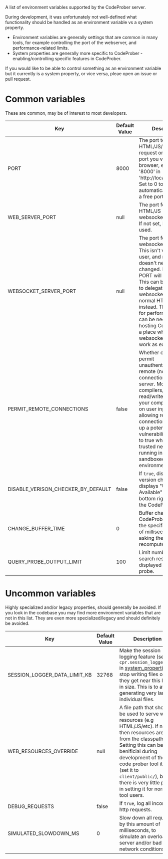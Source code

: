 A list of environment variables supported by the CodeProber server.

During development, it was unfortunately not well-defined what functionality should be handled as an environment variable vs a system property.

- Environment variables are generally settings that are common in many tools, for example controlling the port of the webserver, and performance-related limits.
- System properties are generally more specific to CodeProber - enabling/controlling specific features in CodeProber.

If you would like to be able to control something as an environment variable but it currently is a system property, or vice versa, pleae open an issue or pull request.

# Common variables
These are common, may be of interest to most developers.


| Key                                | Default Value | Description                                                                                                                                                                                                                                                                                                                                                           |
| ---------------------------------- | ------------- | --------------------------------------------------------------------------------------------------------------------------------------------------------------------------------------------------------------------------------------------------------------------------------------------------------------------------------------------------------------------- |
| PORT                               | 8000          | The port to serve HTML/JS/websocket request on. This is the port you visit in your browser, e.g the '8000' in 'http://localhost:8000'. Set to 0 to automatically allocate a free port.                                                                                                                                                                                |
| WEB_SERVER_PORT                    | null          | The port for for HTML/JS (non-websocket) requests. If not set, PORT will be used.                                                                                                                                                                                                                                                                                     |
| WEBSOCKET_SERVER_PORT              | null          | The port for websocket requests.  This isn't visible to the user, and normally doesn't need to be changed. If not set, PORT will be used. This can be set to `http` to delegate all websocket traffic to normal HTTP requests instead. This is worse for performance, but can be necessary if hosting CodeProber in a place where websocket doesn't work as expected. |
| PERMIT_REMOTE_CONNECTIONS          | false         | Whether or not to permit unauthenticated remote (non-local) connections to the server. Most compilers/analyzers read/write files on your computer based on user input. By allowing remote connections, you open up a potential vulnerability. Only set to true when on a trusted network, or if running inside a sandboxed environment.                               |
| DISABLE_VERISON_CHECKER_BY_DEFAULT | false         | If `true`, disable the version checker that displays "Update Available" in the bottom right corner of the CodeProber client.                                                                                                                                                                                                                                          |
| CHANGE_BUFFER_TIME                 | 0             | Buffer changes in the CodeProber client for the specified number of milliseconds before asking the server to recompute probes.                                                                                                                                                                                                                                        |
| QUERY_PROBE_OUTPUT_LIMIT           | 100           | Limit number of search results displayed in a search probe.                                                                                                                                                                                                                                                                                                           |


# Uncommon variables
Highly specialized and/or legacy properties, should generally be avoided.
If you look in the codebase you may find more environment variables that are not in this list. They are even more specialized/legacy and should definitely be avoided.

| Key                          | Default Value | Description                                                                                                                                                                                                                                                                                                       |
| ---------------------------- | ------------- | ----------------------------------------------------------------------------------------------------------------------------------------------------------------------------------------------------------------------------------------------------------------------------------------------------------------- |
| SESSION_LOGGER_DATA_LIMIT_KB | 32768         | Make the session logging feature (see `cpr.session_logger_dir` in [system_properties](system_properties.md)) stop writing files once they get near this limit in size. This is to avoid generating very large individual files.                                                                                                       |
| WEB_RESOURCES_OVERRIDE       | null          | A file path that should be used to serve web resources (e.g HTML/JS/etc). If null, then resources are read from the classpath. Setting this can be benificial during development of the code prober tool itself (set it to `client/public/`), but there is very little point in setting it for normal tool users. |
| DEBUG_REQUESTS               | false         | If `true`, log all incoming http requests.                                                                                                                                                                                                                                                                        |
| SIMULATED_SLOWDOWN_MS        | 0             | Slow down all requests by this amount of milliseconds, to simulate an overloaded server and/or bad network conditions.                                                                                                                                                                                            |
